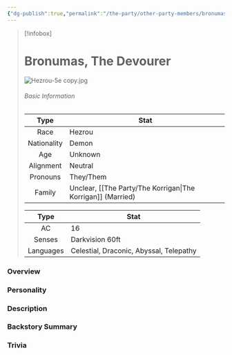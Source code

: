 ```yaml
---
{"dg-publish":true,"permalink":"/the-party/other-party-members/bronumas-the-devourer/","updated":"2025-02-19T12:39:28.232+00:00"}
---
```


> [!infobox]
> 
> # Bronumas, The Devourer
> ![Hezrou-5e copy.jpg](/img/user/Admin/Attachments/Hezrou-5e%20copy.jpg)
> ###### Basic Information
> 
>  Type | Stat |
> :----: | --- |
>  Race | Hezrou |
>  Nationality | Demon |
>  Age | Unknown |
>  Alignment | Neutral |
>  Pronouns | They/Them |
>  Family | Unclear, [[The Party/The Korrigan\|The Korrigan]] (Married) |
>  
>Type | Stat |
>:---: | --- |
>AC | 16 |
>Senses | Darkvision 60ft |
>Languages | Celestial, Draconic, Abyssal, Telepathy |

### Overview


### Personality


### Description


### Backstory Summary


### Trivia